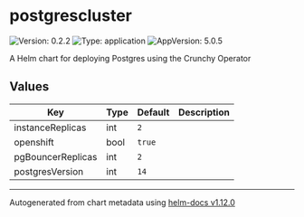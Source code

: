 # postgrescluster

![Version: 0.2.2](https://img.shields.io/badge/Version-0.2.2-informational?style=flat-square) ![Type: application](https://img.shields.io/badge/Type-application-informational?style=flat-square) ![AppVersion: 5.0.5](https://img.shields.io/badge/AppVersion-5.0.5-informational?style=flat-square)

A Helm chart for deploying Postgres using the Crunchy Operator

## Values

| Key | Type | Default | Description |
|-----|------|---------|-------------|
| instanceReplicas | int | `2` |  |
| openshift | bool | `true` |  |
| pgBouncerReplicas | int | `2` |  |
| postgresVersion | int | `14` |  |

----------------------------------------------
Autogenerated from chart metadata using [helm-docs v1.12.0](https://github.com/norwoodj/helm-docs/releases/v1.12.0)
